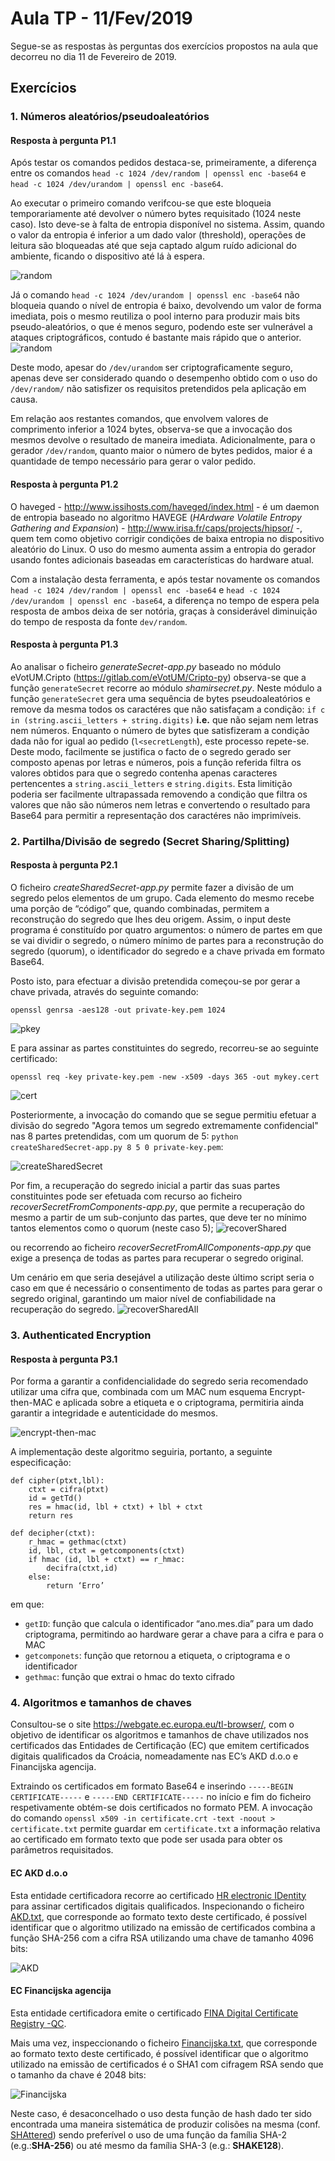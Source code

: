 # Aula TP - 11/Fev/2019

Segue-se as respostas às perguntas dos exercícios propostos na aula que decorreu no dia 11 de Fevereiro de 2019.

## Exercícios

### 1\. Números aleatórios/pseudoaleatórios


#### Resposta à pergunta P1.1

Após testar os comandos pedidos destaca-se, primeiramente, a diferença entre os comandos `head -c 1024 /dev/random | openssl enc -base64` e `head -c 1024 /dev/urandom | openssl enc -base64`. 

Ao executar o primeiro comando verifcou-se que este bloqueia temporariamente até devolver o número bytes requisitado (1024 neste caso). Isto deve-se à falta de entropia 
disponível no sistema. Assim, quando o valor da entropia é inferior a um dado valor (threshold), operações de leitura são bloqueadas até que seja captado algum ruído 
adicional do ambiente, ficando o dispositivo até lá à espera.

![random](Images/random.png)

Já o comando `head -c 1024 /dev/urandom | openssl enc -base64` não bloqueia quando o nível de entropia é baixo, devolvendo um valor de forma imediata, pois o mesmo reutiliza o 
pool interno para produzir mais bits pseudo-aleatórios, o que é menos seguro, podendo este ser vulnerável a ataques criptográficos, contudo é bastante mais rápido que o 
anterior.
![random](Images/urandom.png)

Deste modo, apesar do `/dev/urandom` ser criptograficamente seguro, apenas deve ser considerado quando o desempenho obtido com o uso do `/dev/random/` não satisfizer os 
requisitos pretendidos pela aplicação em causa.

Em relação aos restantes comandos, que envolvem valores de comprimento inferior a 1024 bytes, observa-se que a invocação dos mesmos devolve o resultado de maneira imediata. 
Adicionalmente, para o gerador `/dev/random`, quanto maior o número de bytes pedidos, maior é a quantidade de tempo necessário para gerar o valor pedido.


#### Resposta à pergunta P1.2

O haveged - <http://www.issihosts.com/haveged/index.html> - é um daemon de entropia baseado no algoritmo HAVEGE (_HArdware Volatile Entropy Gathering and Expansion_) - 
<http://www.irisa.fr/caps/projects/hipsor/> -, quem tem como objetivo corrigir condições de baixa entropia no dispositivo aleatório do Linux. O uso do mesmo aumenta 
assim a entropia do gerador usando fontes adicionais baseadas em características do hardware atual.

Com a instalação desta ferramenta, e após testar novamente os comandos `head -c 1024 /dev/random | openssl enc -base64` e `head -c 1024 /dev/urandom | openssl enc -base64`, 
a diferença no tempo de espera pela resposta de ambos deixa de ser notória, graças à considerável diminuição do tempo de resposta da fonte `dev/random`.

#### Resposta à pergunta P1.3

Ao analisar o ficheiro *generateSecret-app.py* baseado no módulo eVotUM.Cripto (https://gitlab.com/eVotUM/Cripto-py) observa-se que a função `generateSecret` recorre ao módulo 
*shamirsecret.py*. Neste módulo a função `generateSecret` gera uma sequência de bytes pseudoaleatórios e remove da mesma todos os caractéres que não satisfaçam a condição:
`if c in (string.ascii_letters + string.digits)` **i.e.** que não sejam nem letras nem números. Enquanto o número de bytes que satisfizeram a condição dada não for igual ao pedido
(`l<secretLength`), este processo repete-se. Deste modo, facilmente se justifica o facto de o segredo gerado ser composto apenas por letras e números, pois a função referida 
filtra os valores obtidos para que o segredo contenha apenas caracteres pertencentes a `string.ascii_letters` e `string.digits`.
Esta limitição poderia ser facilmente ultrapassada removendo a condição que filtra os valores que não são números nem letras e convertendo o resultado para Base64 para permitir
a representação dos caractéres não imprimíveis.

### 2\. Partilha/Divisão de segredo (Secret Sharing/Splitting)

#### Resposta à pergunta P2.1

O ficheiro *createSharedSecret-app.py* permite fazer a divisão de um segredo pelos elementos de um grupo. Cada elemento do mesmo recebe uma porção de “código” que, quando combinadas, permitem
a reconstrução do segredo que lhes deu origem. Assim, o input deste programa é constituído por quatro argumentos: o número de partes em que se vai dividir o segredo, o número 
mínimo de partes para a reconstrução do segredo (quorum), o identificador do segredo e a chave privada em formato Base64.

Posto isto, para efectuar a divisão pretendida começou-se por gerar a chave privada, através do seguinte comando:

`openssl genrsa -aes128 -out private-key.pem 1024`


![pkey](Images/pkey.png)

E para assinar as partes constituintes do segredo, recorreu-se ao seguinte certificado:

`openssl req -key private-key.pem -new -x509 -days 365 -out mykey.cert`

![cert](Images/cert.png)

Posteriormente, a invocação do comando que se segue permitiu efetuar a divisão do segredo "Agora temos um segredo extremamente confidencial" nas 8 partes pretendidas, com um quorum de 5:
`python createSharedSecret-app.py 8 5 0 private-key.pem`:

![createSharedSecret](Images/createShared.png)

Por fim, a recuperação do segredo inicial a partir das suas partes constituintes pode ser efetuada com recurso ao ficheiro *recoverSecretFromComponents-app.py*, que permite a recuperação do 
mesmo a partir de um sub-conjunto das partes, que deve ter no mínimo tantos elementos como o quorum (neste caso 5);
![recoverShared](Images/rec.png)

ou recorrendo ao ficheiro *recoverSecretFromAllComponents-app.py* que 
exige a presença de todas as partes para recuperar o segredo original. 

Um cenário em que seria desejável a utilização deste último script seria o caso em que é necessário o 
consentimento de todas as partes para gerar o segredo original, garantindo um maior nível de confiabilidade na recuperação do segredo.
![recoverSharedAll](Images/recFromAll.png)


### 3\. Authenticated Encryption

#### Resposta à pergunta P3.1

Por forma a garantir a confidencialidade do segredo seria recomendado utilizar uma cifra que, combinada com um MAC num esquema Encrypt-then-MAC e aplicada sobre a etiqueta e o criptograma,
permitiria ainda garantir a integridade e autenticidade do mesmos.

![encrypt-then-mac](Images/Encrypt-then-MAC.png)

A implementação deste algoritmo seguiria, portanto, a seguinte especificação:
```
def cipher(ptxt,lbl):
	ctxt = cifra(ptxt)
	id = getTd()
	res = hmac(id, lbl + ctxt) + lbl + ctxt
	return res

def decipher(ctxt):
    r_hmac = gethmac(ctxt)
    id, lbl, ctxt = getcomponents(ctxt)
    if hmac (id, lbl + ctxt) == r_hmac:
        decifra(ctxt,id)
    else:
        return ‘Erro’
```

em que:

- `getID`: função que calcula o identificador “ano.mes.dia” para um dado criptograma, permitindo ao hardware gerar a chave para a cifra e para o MAC
- `getcomponets`: função que retornou a etiqueta, o criptograma e o identificador
- `gethmac`: função que extrai o hmac do texto cifrado

### 4\. Algoritmos e tamanhos de chaves

Consultou-se o site https://webgate.ec.europa.eu/tl-browser/, com o objetivo de identificar os algoritmos e tamanhos de chave utilizados nos certificados das Entidades de Certificação (EC) que emitem certificados digitais qualificados da Croácia, nomeadamente nas EC’s AKD d.o.o e Financijska agencija.

Extraindo os certificados em formato Base64 e inserindo `-----BEGIN CERTIFICATE-----` e `-----END CERTIFICATE-----` no início e fim do ficheiro 
respetivamente obtém-se dois certificados no formato PEM.
A invocação do comando `openssl x509 -in certificate.crt -text -noout > certificate.txt` permite guardar em `certificate.txt` a informação relativa
ao certificado em formato texto que pode ser usada para obter os parâmetros requisitados.

#### EC AKD d.o.o
Esta entidade certificadora recorre  ao certificado [HR electronic IDentity](https://webgate.ec.europa.eu/tl-browser/#/tl/HR/1/0) para assinar 
certificados digitais qualificados.
Inspecionando o ficheiro [AKD.txt](Certs/AKD.txt), que corresponde ao formato texto deste certificado, é possível identificar que o algoritmo utilizado
na emissão de certificados combina a função SHA-256 com a cifra RSA utilizando uma chave de tamanho 4096 bits:

![AKD](Images/AKD.png)

#### EC Financijska agencija 
Esta entidade certificadora emite o certificado [FINA Digital Certificate Registry -QC](https://webgate.ec.europa.eu/tl-browser/#/tl/HR/0/0).

Mais uma vez, inspeccionando o ficheiro [Financijska.txt](Certs/Financijska.txt), que corresponde ao formato texto deste certificado, é possível 
identificar que o algoritmo utilizado na emissão de certificados é o SHA1 com cifragem RSA sendo que o tamanho da chave é 2048 bits:

![Financijska](Images/Financijska.png)

Neste caso, é desaconcelhado o uso desta função de hash dado ter sido encontrada uma maneira sistemática de produzir colisões na mesma (conf. [SHAttered](https://shattered.io/)) sendo preferível o uso de uma função da família SHA-2 (e.g.:**SHA-256**) ou até mesmo da família SHA-3 (e.g.: **SHAKE128**).